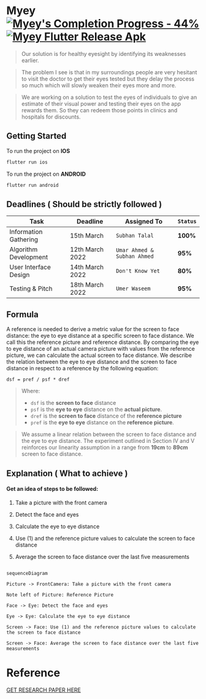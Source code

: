 # Myey [![Myey's Completion Progress - 44%](https://img.shields.io/static/v1?label=Myey's+Completion+Progress&message=44%&color=brightgreen&logo=flutter&logoColor=blue)](https://github.com/UmarGit/MYEY) [![Myey Flutter Release Apk](https://github.com/UmarGit/MYEY/actions/workflows/flutter-apk-release.yml/badge.svg)](https://github.com/UmarGit/MYEY/actions/workflows/flutter-apk-release.yml)

> Our solution is for healthy eyesight by identifying its weaknesses earlier.

> The problem I see is that in my surroundings people are very hesitant to visit the doctor to get their eyes tested but they delay the process so much which will slowly weaken their eyes more and more.

> We are working on a solution to test the eyes of individuals to give an estimate of their visual power and testing their eyes on the app rewards them. So they can redeem those points in clinics and hospitals for discounts.

## Getting Started

To run the project on **IOS**

```bash
flutter run ios
```

To run the project on **ANDROID**

```bash
flutter run android
```

## Deadlines ( Should be strictly followed )

| **Task** | **Deadline** | **Assigned To** |  **`Status`** |
| --- | --- | --- | --- |
| Information Gathering | 15th March | `Subhan Talal` | **100%** |
| Algorithm Development | 12th March 2022 | `Umar Ahmed & Subhan Ahmed` | **95%** |
| User Interface Design | 14th March 2022 | `Don't Know Yet` | **80%** |
| Testing & Pitch | 18th March 2022 | `Umer Waseem` | **95%** |

## Formula

A reference is needed to derive a metric value for the screen to face distance: the eye to eye distance at a specific screen to face distance. We call this the reference picture and reference distance. By comparing the eye to eye distance of an actual camera picture with values from the reference picture, we can calculate the actual screen to face distance. We describe the relation between the eye to eye distance and the screen to face distance in respect to a reference by the following equation:

    dsf = pref / psf * dref

> Where:
> - `dsf` is the **screen to face** distance
> - `psf` is the **eye to eye** distance on the **actual picture**.
> - `dref` is the **screen to face** distance of the **reference picture**
> - `pref` is the **eye to eye** distance on the **reference picture**.

> We assume a linear relation between the screen to face distance and the eye to eye distance. The experiment outlined in Section IV and V reinforces our linearity assumption in a range from **19cm** to **89cm** screen to face distance.

## Explanation ( What to achieve )

#### Get an idea of steps to be followed:

1. Take a picture with the front camera

2. Detect the face and eyes

3. Calculate the eye to eye distance

4. Use (1) and the reference picture values to calculate the screen to face distance

5. Average the screen to face distance over the last five measurements

```mermaid

sequenceDiagram

Picture -> FrontCamera: Take a picture with the front camera

Note left of Picture: Reference Picture

Face -> Eye: Detect the face and eyes

Eye -> Eye: Calculate the eye to eye distance

Screen -> Face: Use (1) and the reference picture values to calculate the screen to face distance

Screen -> Face: Average the screen to face distance over the last five measurements

```

# Reference

[GET RESEARCH PAPER HERE](https://github.com/UmarGit/MYEY/research_paper.pdf)
